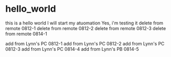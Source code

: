 # hello_world
this is a hello world
I will start my atuomation
Yes, i'm testing it
delete from remote 0812-1
delete from remote 0812-2
delete from remote 0812-3
delete from remote 0814-1


add from Lynn's PC 0812-1
add from Lynn's PC 0812-2
add from Lynn's PC 0812-3
add from Lynn's PC 0814-4
add from Lynn's PB 0814-5

